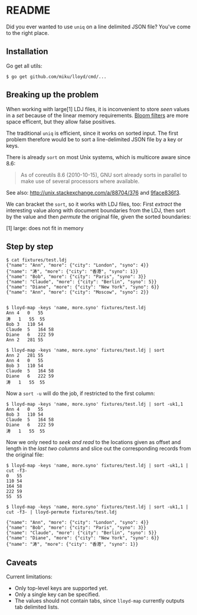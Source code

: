 README
======

Did you ever wanted to use `uniq` on a line delimited JSON file? You've come to the right place.

Installation
------------

Go get all utils:

    $ go get github.com/miku/lloyd/cmd/...

Breaking up the problem
-----------------------

When working with large[1] LDJ files, it is inconvenient to store *seen*
values in a *set* because of the linear memory requirements. [Bloom
filters](http://en.wikipedia.org/wiki/Bloom_filter) are more space efficent,
but they allow false positives.

The traditional `uniq` is efficient, since it works on sorted input. The first
problem therefore would be to sort a line-delimited JSON file by a key or keys.

There is already `sort` on most Unix systems, which is multicore aware since 8.6:

> As of coreutils 8.6 (2010-10-15), GNU sort already sorts in parallel to make use of several processors where available.

See also: http://unix.stackexchange.com/a/88704/376 and [9face836f3](http://git.savannah.gnu.org/cgit/coreutils.git/commit/?id=9face836f36c507f01a7d7a33138c5a303e3b1df).

We can bracket the `sort`, so it works with LDJ files, too: First *extract* the interesting value along with document
boundaries from the LDJ, then sort by the value and then *permute* the original file, given the sorted boundaries:

[1] large: does not fit in memory

Step by step
------------

    $ cat fixtures/test.ldj
    {"name": "Ann", "more": {"city": "London", "syno": 4}}
    {"name": "涛", "more": {"city": "香港", "syno": 1}}
    {"name": "Bob", "more": {"city": "Paris", "syno": 3}}
    {"name": "Claude", "more": {"city": "Berlin", "syno": 5}}
    {"name": "Diane", "more": {"city": "New York", "syno": 6}}
    {"name": "Ann", "more": {"city": "Moscow", "syno": 2}}


    $ lloyd-map -keys 'name, more.syno' fixtures/test.ldj
    Ann 4   0   55
    涛   1   55  55
    Bob 3   110 54
    Claude  5   164 58
    Diane   6   222 59
    Ann 2   281 55

    $ lloyd-map -keys 'name, more.syno' fixtures/test.ldj | sort
    Ann 2   281 55
    Ann 4   0   55
    Bob 3   110 54
    Claude  5   164 58
    Diane   6   222 59
    涛   1   55  55

Now a `sort -u` will do the job, if restricted to the first column:

    $ lloyd-map -keys 'name, more.syno' fixtures/test.ldj | sort -uk1,1
    Ann 4   0   55
    Bob 3   110 54
    Claude  5   164 58
    Diane   6   222 59
    涛   1   55  55

Now we only need to *seek and read* to the locations given as offset and
length in the *last two columns* and slice out the corresponding records from
the original file:

    $ lloyd-map -keys 'name, more.syno' fixtures/test.ldj | sort -uk1,1 | cut -f3-
    0   55
    110 54
    164 58
    222 59
    55  55

    $ lloyd-map -keys 'name, more.syno' fixtures/test.ldj | sort -uk1,1 | cut -f3- | lloyd-permute fixtures/test.ldj

    {"name": "Ann", "more": {"city": "London", "syno": 4}}
    {"name": "Bob", "more": {"city": "Paris", "syno": 3}}
    {"name": "Claude", "more": {"city": "Berlin", "syno": 5}}
    {"name": "Diane", "more": {"city": "New York", "syno": 6}}
    {"name": "涛", "more": {"city": "香港", "syno": 1}}

Caveats
-------

Current limitations:

* Only top-level keys are supported yet.
* Only a single key can be specified.
* The values should not contain tabs, since `lloyd-map` currently outputs tab delimited lists.

